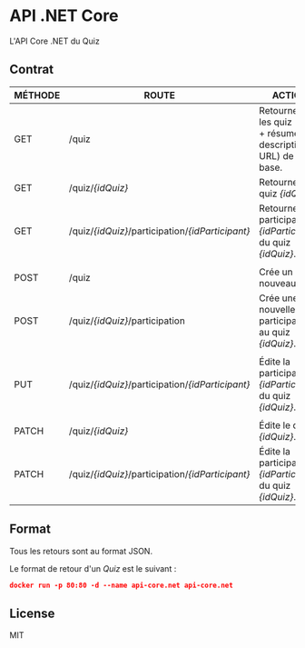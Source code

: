 # API .NET Core

L'API Core .NET du Quiz

## Contrat
| MÉTHODE | ROUTE | ACTION |
|---|---|---|
| GET | /quiz | Retourne tous les quiz (titre + résumé + description + URL)  de la base. |
| GET | /quiz/*{idQuiz}* | Retourne le quiz *{idQuiz}*.|
| GET | /quiz/*{idQuiz}*/participation/*{idParticipant}* | Retourne la participation *{idParticipant}* du quiz *{idQuiz}*. |
|   |   |   |
| POST | /quiz | Crée un nouveau quiz. |
| POST | /quiz/*{idQuiz}*/participation | Crée une nouvelle participation au quiz *{idQuiz}*. |
|   |   |   |
| PUT | /quiz/*{idQuiz}*/participation/*{idParticipant}* | Édite la participation *{idParticipant}* du quiz *{idQuiz}*. |
|   |   |   |
| PATCH | /quiz/*{idQuiz}* | Édite le quiz *{idQuiz}*. |
| PATCH | /quiz/*{idQuiz}*/participation/*{idParticipant}* | Édite la participation *{idParticipant}* du quiz *{idQuiz}*. |


## Format
Tous les retours sont au format JSON.

Le format de retour d'un *Quiz* est le suivant :

```json
docker run -p 80:80 -d --name api-core.net api-core.net
```

License
----

MIT


   [Docker]: <https://www.docker.com/>
   [site officiel]: <https://docs.docker.com/engine/installation/linux/>
